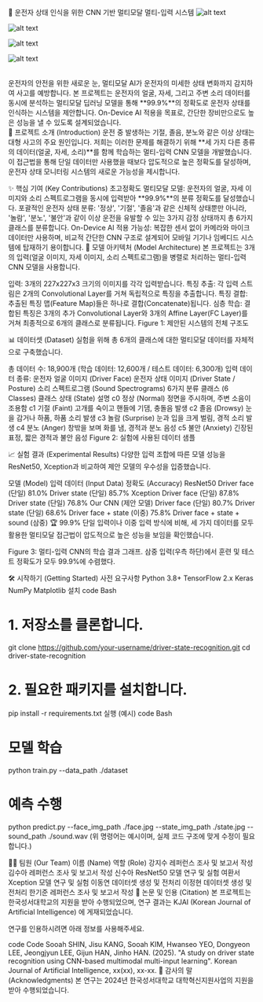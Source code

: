 🚗 운전자 상태 인식을 위한 CNN 기반 멀티모달 멀티-입력 시스템
![alt text](https://img.shields.io/badge/AI-Deep%20Learning-blue.svg)

![alt text](https://img.shields.io/badge/Framework-TensorFlow/Keras-orange.svg)

![alt text](https://img.shields.io/badge/Python-3.8+-yellow.svg)

![alt text](https://img.shields.io/badge/Publication-KJAI-brightgreen.svg)

<br>
운전자의 안전을 위한 새로운 눈, 멀티모달 AI가 운전자의 미세한 상태 변화까지 감지하여 사고를 예방합니다.
본 프로젝트는 운전자의 얼굴, 자세, 그리고 주변 소리 데이터를 동시에 분석하는 멀티모달 딥러닝 모델을 통해 **99.9%**의 정확도로 운전자 상태를 인식하는 시스템을 제안합니다. On-Device AI 적용을 목표로, 간단한 장비만으로도 높은 성능을 낼 수 있도록 설계되었습니다.

<br>
🌟 프로젝트 소개 (Introduction)
운전 중 발생하는 기절, 졸음, 분노와 같은 이상 상태는 대형 사고의 주요 원인입니다. 저희는 이러한 문제를 해결하기 위해 **세 가지 다른 종류의 데이터(얼굴, 자세, 소리)**를 함께 학습하는 멀티-입력 CNN 모델을 개발했습니다. 이 접근법을 통해 단일 데이터만 사용했을 때보다 압도적으로 높은 정확도를 달성하며, 운전자 상태 모니터링 시스템의 새로운 가능성을 제시합니다.

✨ 핵심 기여 (Key Contributions)
초고정확도 멀티모달 모델: 운전자의 얼굴, 자세 이미지와 소리 스펙트로그램을 동시에 입력받아 **99.9%**의 분류 정확도를 달성했습니다.
포괄적인 운전자 상태 분류: '정상', '기절', '졸음'과 같은 신체적 상태뿐만 아니라, '놀람', '분노', '불안'과 같이 이상 운전을 유발할 수 있는 3가지 감정 상태까지 총 6가지 클래스를 분류합니다.
On-Device AI 적용 가능성: 복잡한 센서 없이 카메라와 마이크 데이터만 사용하며, 비교적 간단한 CNN 구조로 설계되어 모바일 기기나 임베디드 시스템에 탑재하기 용이합니다.
🚀 모델 아키텍처 (Model Architecture)
본 프로젝트는 3개의 입력(얼굴 이미지, 자세 이미지, 소리 스펙트로그램)을 병렬로 처리하는 멀티-입력 CNN 모델을 사용합니다.

입력: 3개의 227x227x3 크기의 이미지를 각각 입력받습니다.
특징 추출: 각 입력 스트림은 2개의 Convolutional Layer를 거쳐 독립적으로 특징을 추출합니다.
특징 결합: 추출된 특징 맵(Feature Map)들은 하나로 결합(Concatenate)됩니다.
심층 학습: 결합된 특징은 3개의 추가 Convolutional Layer와 3개의 Affine Layer(FC Layer)를 거쳐 최종적으로 6개의 클래스로 분류됩니다.
Figure 1: 제안된 시스템의 전체 구조도

📊 데이터셋 (Dataset)
실험을 위해 총 6개의 클래스에 대한 멀티모달 데이터를 자체적으로 구축했습니다.

총 데이터 수: 18,900개 (학습 데이터: 12,600개 / 테스트 데이터: 6,300개)
입력 데이터 종류:
운전자 얼굴 이미지 (Driver Face)
운전자 상태 이미지 (Driver State / Posture)
소리 스펙트로그램 (Sound Spectrograms)
6가지 분류 클래스 (6 Classes)
클래스	상태 (State)	설명
c0	정상 (Normal)	정면을 주시하며, 주변 소음이 조용함
c1	기절 (Faint)	고개를 숙이고 핸들에 기댐, 충돌음 발생
c2	졸음 (Drowsy)	눈을 감거나 하품, 하품 소리 발생
c3	놀람 (Surprise)	눈과 입을 크게 벌림, 경적 소리 발생
c4	분노 (Anger)	창밖을 보며 화를 냄, 경적과 분노 음성
c5	불안 (Anxiety)	긴장된 표정, 짧은 경적과 불안 음성
Figure 2: 실험에 사용된 데이터 샘플

📈 실험 결과 (Experimental Results)
다양한 입력 조합에 따른 모델 성능을 ResNet50, Xception과 비교하여 제안 모델의 우수성을 입증했습니다.

모델 (Model)	입력 데이터 (Input Data)	정확도 (Accuracy)
ResNet50	Driver face (단일)	81.0%
Driver state (단일)	85.7%
Xception	Driver face (단일)	87.8%
Driver state (단일)	76.8%
Our CNN (제안 모델)	Driver face (단일)	80.7%
Driver state (단일)	68.6%
Driver face + state (이중)	75.8%
Driver face + state + sound (삼중)	🏆 99.9%
단일 입력이나 이중 입력 방식에 비해, 세 가지 데이터를 모두 활용한 멀티모달 접근법이 압도적으로 높은 성능을 보임을 확인했습니다.

Figure 3: 멀티-입력 CNN의 학습 결과 그래프. 삼중 입력(우측 하단)에서 훈련 및 테스트 정확도가 모두 99.9%에 수렴했다.

🛠️ 시작하기 (Getting Started)
사전 요구사항
Python 3.8+
TensorFlow 2.x
Keras
NumPy
Matplotlib
설치
code
Bash
# 1. 저장소를 클론합니다.
git clone https://github.com/your-username/driver-state-recognition.git
cd driver-state-recognition

# 2. 필요한 패키지를 설치합니다.
pip install -r requirements.txt
실행 (예시)
code
Bash
# 모델 학습
python train.py --data_path ./dataset

# 예측 수행
python predict.py --face_img_path ./face.jpg --state_img_path ./state.jpg --sound_path ./sound.wav
(위 명령어는 예시이며, 실제 코드 구조에 맞게 수정이 필요합니다.)

🧑‍💻 팀원 (Our Team)
이름 (Name)	역할 (Role)
강지수	레퍼런스 조사 및 보고서 작성
김수아	레퍼런스 조사 및 보고서 작성
신수아	ResNet50 모델 연구 및 실험
여환서	Xception 모델 연구 및 실험
이동연	데이터셋 생성 및 전처리
이정현	데이터셋 생성 및 전처리
한기준	레퍼런스 조사 및 보고서 작성
📜 논문 및 인용 (Citation)
본 프로젝트는 한국성서대학교의 지원을 받아 수행되었으며, 연구 결과는 KJAI (Korean Journal of Artificial Intelligence) 에 게재되었습니다.

연구를 인용하시려면 아래 정보를 사용해주세요.

code
Code
Sooah SHIN, Jisu KANG, Sooah KIM, Hwanseo YEO, Dongyeon LEE, Jeongjyun LEE, Gijun HAN, Jinho HAN. (2025). "A study on driver state recognition using CNN-based multimodal multi-input learning". Korean Journal of Artificial Intelligence, xx(xx), xx-xx.
🙏 감사의 말 (Acknowledgments)
본 연구는 2024년 한국성서대학교 대학혁신지원사업의 지원을 받아 수행되었습니다.
